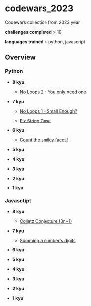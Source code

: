 # codewars_2023

Codewars collection from 2023 year

**challenges completed** > 10

**languages trained** > python, javascript


## Overview 

### Python

- **8 kyu**
  
  - [No Loops 2 - You only need one](./python/8kyu/no_loops_2_-_you_only_need_one/challenge.md)

- **7 kyu**
  
  -  [No Loops 1 - Small Enough?](./python/7kyu/no_loops_1_-_small_enough/challenge.md)
  
  - [Fix String Case](./python/7kyu/fix_string_case/challenge.md)
  
- **6 kyu**
  
  - [Count the smiley faces!](./python/6kyu/count_the_smiley_faces/challenge.md)
   
- **5 kyu**
- **4 kyu**
- **3 kyu**
- **2 kyu**
- **1 kyu**

### Javasctipt

- **8 kyu**
  
  - [Collatz Conjecture (3n+1)](./javascript/8kyu/collatz_conjecture_(3n+1)/boiler/challenge.md)

- **7 kyu**
  
  - [Summing a number's digits](./javascript/7kyu/summing_a_numbers_digits/challenge.md)
  
- **6 kyu**
- **5 kyu**
- **4 kyu**
- **3 kyu**
- **2 kyu**
- **1 kyu**
